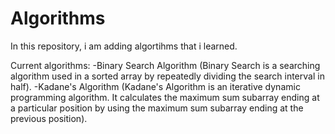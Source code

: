 # Algorithms

In this repository, i am adding algortihms that i learned.

Current algorithms: 
  -Binary Search Algorithm (Binary Search is a searching algorithm used in a sorted array by repeatedly dividing the search interval in half).
  -Kadane's Algorithm (Kadane's Algorithm is an iterative dynamic programming algorithm. It calculates the maximum sum subarray ending at a particular position by using    the maximum sum subarray ending at the previous position).
